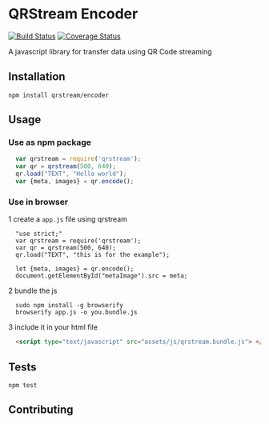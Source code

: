 QRStream Encoder
=========

[![Build Status](https://travis-ci.org/qrstream/encoder.svg?branch=master)](https://travis-ci.org/qrstream/encoder)
[![Coverage Status](https://coveralls.io/repos/github/qrstream/encoder/badge.svg?branch=master)](https://coveralls.io/github/qrstream/encoder?branch=master)

A javascript library for transfer data using QR Code streaming

## Installation

  `npm install qrstream/encoder`

## Usage

### Use as npm package
  ``` javascript
    var qrstream = require('qrstream');
    var qr = qrstream(500, 640);
    qr.load("TEXT", "Hello world");
    var {meta, images} = qr.encode();
  ```

### Use in browser

  1 create a `app.js` file using qrstream
  ``` shell
    "use strict;"
    var qrstream = require('qrstream');
    var qr = qrstream(500, 640);
    qr.load("TEXT", "this is for the example");

    let {meta, images} = qr.encode();
    document.getElementById("metaImage").src = meta;
  ```

  2 bundle the js
  ``` shell
    sudo npm install -g browserify
    browserify app.js -o you.bundle.js
  ```

  3 include it in your html file
  ``` html
    <script type="text/javascript" src="assets/js/qrstream.bundle.js"> </script>
  ```

## Tests

  `npm test`

## Contributing

